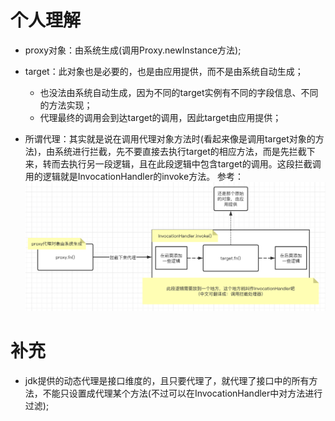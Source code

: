 # 个人理解
* proxy对象：由系统生成(调用Proxy.newInstance方法);
* target：此对象也是必要的，也是由应用提供，而不是由系统自动生成；
    * 也没法由系统自动生成，因为不同的target实例有不同的字段信息、不同的方法实现；
    * 代理最终的调用会到达target的调用，因此target由应用提供；
    
* 所谓代理：其实就是说在调用代理对象方法时(看起来像是调用target对象的方法)，由系统进行拦截，先不要直接去执行target的相应方法，而是先拦截下来，转而去执行另一段逻辑，且在此段逻辑中包含target的调用。这段拦截调用的逻辑就是InvocationHandler的invoke方法。
参考：![JDK动态代理](https://github.com/jssgsy/java/raw/master/src/main/java/com/univ/jdkproxy/proxy.png)
  
# 补充
* jdk提供的动态代理是接口维度的，且只要代理了，就代理了接口中的所有方法，不能只设置成代理某个方法(不过可以在InvocationHandler中对方法进行过滤);